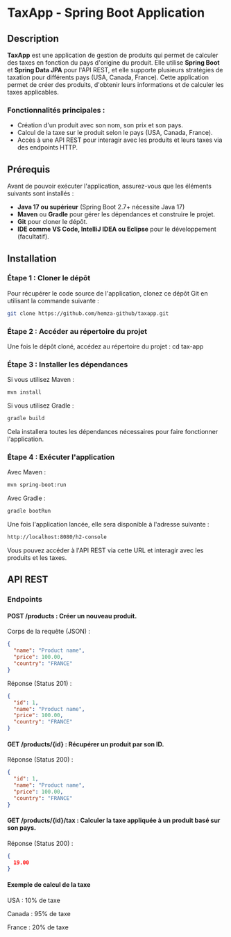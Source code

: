 # TaxApp - Spring Boot Application

## Description

**TaxApp** est une application de gestion de produits qui permet de calculer des taxes en fonction du pays d'origine du produit. Elle utilise **Spring Boot** et **Spring Data JPA** pour l'API REST, et elle supporte plusieurs stratégies de taxation pour différents pays (USA, Canada, France). Cette application permet de créer des produits, d'obtenir leurs informations et de calculer les taxes applicables.

### Fonctionnalités principales :

- Création d'un produit avec son nom, son prix et son pays.
- Calcul de la taxe sur le produit selon le pays (USA, Canada, France).
- Accès à une API REST pour interagir avec les produits et leurs taxes via des endpoints HTTP.

## Prérequis

Avant de pouvoir exécuter l'application, assurez-vous que les éléments suivants sont installés :

- **Java 17 ou supérieur** (Spring Boot 2.7+ nécessite Java 17)
- **Maven** ou **Gradle** pour gérer les dépendances et construire le projet.
- **Git** pour cloner le dépôt.
- **IDE comme VS Code, IntelliJ IDEA ou Eclipse** pour le développement (facultatif).

## Installation

### Étape 1 : Cloner le dépôt

Pour récupérer le code source de l'application, clonez ce dépôt Git en utilisant la commande suivante :

```bash
git clone https://github.com/hemza-github/taxapp.git
```


### Étape 2 : Accéder au répertoire du projet

Une fois le dépôt cloné, accédez au répertoire du projet :
cd tax-app


### Étape 3 : Installer les dépendances

Si vous utilisez Maven :
```bash
mvn install
```
Si vous utilisez Gradle :
```bash
gradle build
```
Cela installera toutes les dépendances nécessaires pour faire fonctionner l'application.


### Étape 4 : Exécuter l'application

Avec Maven :
```bash
mvn spring-boot:run
```
Avec Gradle :
```bash
gradle bootRun
```
Une fois l'application lancée, elle sera disponible à l'adresse suivante :
```bash
http://localhost:8080/h2-console
```
Vous pouvez accéder à l'API REST via cette URL et interagir avec les produits et les taxes.

## API REST

### Endpoints

#### POST /products : Créer un nouveau produit.

Corps de la requête (JSON) :
```json
{
  "name": "Product name",
  "price": 100.00,
  "country": "FRANCE"
}
```
Réponse (Status 201) :
```json
{
  "id": 1,
  "name": "Product name",
  "price": 100.00,
  "country": "FRANCE"
}
```
#### GET /products/{id} : Récupérer un produit par son ID.

Réponse (Status 200) :
```json
{
  "id": 1,
  "name": "Product name",
  "price": 100.00,
  "country": "FRANCE"
}
```
#### GET /products/{id}/tax : Calculer la taxe appliquée à un produit basé sur son pays.

Réponse (Status 200) :
```json
{
  19.00
}
```

#### Exemple de calcul de la taxe

USA : 10% de taxe

Canada : 95% de taxe

France : 20% de taxe


